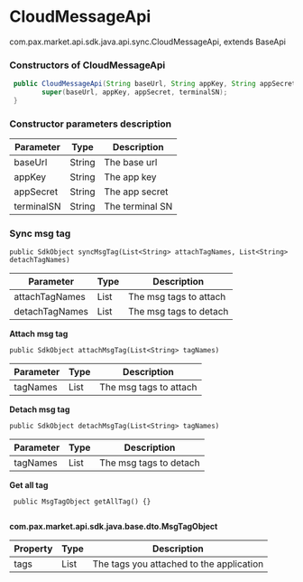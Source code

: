 # CloudMessageApi

com.pax.market.api.sdk.java.api.sync.CloudMessageApi, extends BaseApi

### Constructors of  CloudMessageApi

```java
 public CloudMessageApi(String baseUrl, String appKey, String appSecret, String terminalSN) {
        super(baseUrl, appKey, appSecret, terminalSN);
 }
```
### Constructor parameters description

| Parameter  | Type   | Description     |
| ---------- | ------ | --------------- |
| baseUrl    | String | The base url    |
| appKey     | String | The app key     |
| appSecret  | String | The app secret  |
| terminalSN | String | The terminal SN |


### Sync msg tag

```
public SdkObject syncMsgTag(List<String> attachTagNames, List<String> detachTagNames)
```

| Parameter      | Type | Description            |
| -------------- | ---- | ---------------------- |
| attachTagNames | List | The msg tags to attach |
| detachTagNames | List | The msg tags to detach |

**Attach msg tag**

```
public SdkObject attachMsgTag(List<String> tagNames)
```

| Parameter | Type | Description            |
| --------- | ---- | ---------------------- |
| tagNames  | List | The msg tags to attach |

**Detach msg tag**

```
public SdkObject detachMsgTag(List<String> tagNames) 
```

| Parameter | Type | Description |
| ------------ | ----------- | ------------------------------------------------------------ |
| tagNames | List    | The msg tags to detach                     |

**Get all tag**

```
 public MsgTagObject getAllTag() {}
 
```

**com.pax.market.api.sdk.java.base.dto.MsgTagObject**

| Property | Type         | Description                              |
| -------- | ------------ | ---------------------------------------- |
| tags     | List<String> | The tags you attached to the application |

